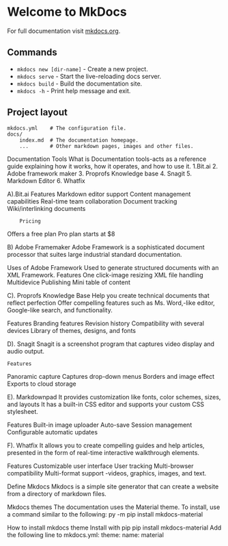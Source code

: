 # Welcome to MkDocs

For full documentation visit [mkdocs.org](https://www.mkdocs.org).

## Commands

* `mkdocs new [dir-name]` - Create a new project.
* `mkdocs serve` - Start the live-reloading docs server.
* `mkdocs build` - Build the documentation site.
* `mkdocs -h` - Print help message and exit.

## Project layout

    mkdocs.yml    # The configuration file.
    docs/
        index.md  # The documentation homepage.
        ...       # Other markdown pages, images and other files.
Documentation Tools
What is Documentation tools-acts as a reference guide explaining how it works, how it operates, and how to use it.
1.Bit.ai
2. Adobe framework maker
3. Proprofs Knowledge base
4. Snagit
5. Markdown Editor
6. Whatfix


A).Bit.ai
Features
Markdown editor support
Content management capabilities
Real-time team collaboration
Document tracking
Wiki/interlinking documents

		Pricing

Offers a free plan
Pro plan starts at $8

B) Adobe Framemaker
Adobe Framework is a sophisticated document processor that suites large industrial standard documentation.

Uses of Adobe Framework
Used to generate structured documents with an XML Framework.
	Features
One click-image resizing
XML file handling
Multidevice Publishing
Mini table of content

C).  Proprofs Knowledge Base
Help you create technical documents that reflect perfection
Offer compelling features such as Ms. Word,-like editor, Google-like search, and functionality.

Features
Branding features
Revision history
Compatibility with several devices
Library of themes, designs, and fonts

D). Snagit
Snagit is a screenshot program that captures video display and audio output.

	Features
Panoramic capture
Captures drop-down menus
Borders and image effect
Exports  to cloud storage

E). Markdownpad
It provides customization like fonts, color schemes, sizes, and layouts
It has a built-in CSS editor and supports your custom CSS stylesheet.

Features
Built-in image uploader
Auto-save
Session management
Configurable automatic updates

F). Whatfix
It allows you to create compelling guides and help articles, presented in the form of real-time interactive walkthrough elements.

Features
Customizable user interface
User tracking
Multi-browser compatibility
Multi-format support -videos, graphics, images, and text.


Define Mkdocs
Mkdocs is a simple site generator that can create a website from a directory of markdown files.

Mkdocs themes
 The documentation uses the Material theme. To install, use a command similar to the following:
 py -m pip install mkdocs-material

How to install mkdocs theme
Install with pip
pip install mkdocs-material
Add the following line to mkdocs.yml:
theme:
  name: material


